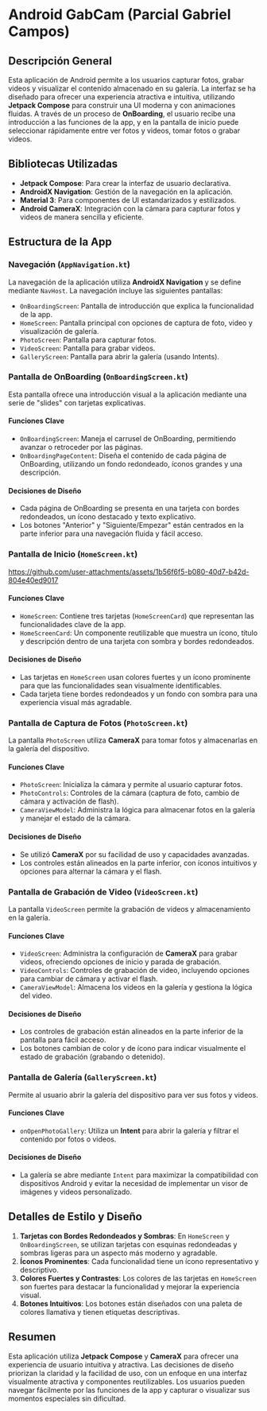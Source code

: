 # Android GabCam (Parcial Gabriel Campos)

## Descripción General
Esta aplicación de Android permite a los usuarios capturar fotos, grabar videos y visualizar el contenido almacenado en su galería. La interfaz se ha diseñado para ofrecer una experiencia atractiva e intuitiva, utilizando **Jetpack Compose** para construir una UI moderna y con animaciones fluidas. A través de un proceso de **OnBoarding**, el usuario recibe una introducción a las funciones de la app, y en la pantalla de inicio puede seleccionar rápidamente entre ver fotos y videos, tomar fotos o grabar videos.

## Bibliotecas Utilizadas
- **Jetpack Compose**: Para crear la interfaz de usuario declarativa.
- **AndroidX Navigation**: Gestión de la navegación en la aplicación.
- **Material 3**: Para componentes de UI estandarizados y estilizados.
- **Android CameraX**: Integración con la cámara para capturar fotos y videos de manera sencilla y eficiente.

## Estructura de la App

### Navegación (`AppNavigation.kt`)
La navegación de la aplicación utiliza **AndroidX Navigation** y se define mediante `NavHost`. La navegación incluye las siguientes pantallas:
- `OnBoardingScreen`: Pantalla de introducción que explica la funcionalidad de la app.
- `HomeScreen`: Pantalla principal con opciones de captura de foto, video y visualización de galería.
- `PhotoScreen`: Pantalla para capturar fotos.
- `VideoScreen`: Pantalla para grabar videos.
- `GalleryScreen`: Pantalla para abrir la galería (usando Intents).

### Pantalla de OnBoarding (`OnBoardingScreen.kt`)
Esta pantalla ofrece una introducción visual a la aplicación mediante una serie de "slides" con tarjetas explicativas.

#### Funciones Clave
- `OnBoardingScreen`: Maneja el carrusel de OnBoarding, permitiendo avanzar o retroceder por las páginas.
- `OnBoardingPageContent`: Diseña el contenido de cada página de OnBoarding, utilizando un fondo redondeado, íconos grandes y una descripción.

#### Decisiones de Diseño
- Cada página de OnBoarding se presenta en una tarjeta con bordes redondeados, un ícono destacado y texto explicativo.
- Los botones "Anterior" y "Siguiente/Empezar" están centrados en la parte inferior para una navegación fluida y fácil acceso.

### Pantalla de Inicio (`HomeScreen.kt`)


https://github.com/user-attachments/assets/1b56f6f5-b080-40d7-b42d-804e40ed9017



#### Funciones Clave
- `HomeScreen`: Contiene tres tarjetas (`HomeScreenCard`) que representan las funcionalidades clave de la app.
- `HomeScreenCard`: Un componente reutilizable que muestra un ícono, título y descripción dentro de una tarjeta con sombra y bordes redondeados.

#### Decisiones de Diseño
- Las tarjetas en `HomeScreen` usan colores fuertes y un ícono prominente para que las funcionalidades sean visualmente identificables.
- Cada tarjeta tiene bordes redondeados y un fondo con sombra para una experiencia visual más agradable.

### Pantalla de Captura de Fotos (`PhotoScreen.kt`)
La pantalla `PhotoScreen` utiliza **CameraX** para tomar fotos y almacenarlas en la galería del dispositivo.

#### Funciones Clave
- `PhotoScreen`: Inicializa la cámara y permite al usuario capturar fotos.
- `PhotoControls`: Controles de la cámara (captura de foto, cambio de cámara y activación de flash).
- `CameraViewModel`: Administra la lógica para almacenar fotos en la galería y manejar el estado de la cámara.

#### Decisiones de Diseño
- Se utilizó **CameraX** por su facilidad de uso y capacidades avanzadas.
- Los controles están alineados en la parte inferior, con íconos intuitivos y opciones para alternar la cámara y el flash.

### Pantalla de Grabación de Video (`VideoScreen.kt`)
La pantalla `VideoScreen` permite la grabación de videos y almacenamiento en la galería.

#### Funciones Clave
- `VideoScreen`: Administra la configuración de **CameraX** para grabar videos, ofreciendo opciones de inicio y parada de grabación.
- `VideoControls`: Controles de grabación de video, incluyendo opciones para cambiar de cámara y activar el flash.
- `CameraViewModel`: Almacena los videos en la galería y gestiona la lógica del video.

#### Decisiones de Diseño
- Los controles de grabación están alineados en la parte inferior de la pantalla para fácil acceso.
- Los botones cambian de color y de ícono para indicar visualmente el estado de grabación (grabando o detenido).

### Pantalla de Galería (`GalleryScreen.kt`)
Permite al usuario abrir la galería del dispositivo para ver sus fotos y videos.

#### Funciones Clave
- `onOpenPhotoGallery`: Utiliza un **Intent** para abrir la galería y filtrar el contenido por fotos o videos.

#### Decisiones de Diseño
- La galería se abre mediante `Intent` para maximizar la compatibilidad con dispositivos Android y evitar la necesidad de implementar un visor de imágenes y videos personalizado.

## Detalles de Estilo y Diseño
1. **Tarjetas con Bordes Redondeados y Sombras**: En `HomeScreen` y `OnBoardingScreen`, se utilizan tarjetas con esquinas redondeadas y sombras ligeras para un aspecto más moderno y agradable.
2. **Íconos Prominentes**: Cada funcionalidad tiene un ícono representativo y descriptivo.
3. **Colores Fuertes y Contrastes**: Los colores de las tarjetas en `HomeScreen` son fuertes para destacar la funcionalidad y mejorar la experiencia visual.
4. **Botones Intuitivos**: Los botones están diseñados con una paleta de colores llamativa y tienen etiquetas descriptivas.

## Resumen
Esta aplicación utiliza **Jetpack Compose** y **CameraX** para ofrecer una experiencia de usuario intuitiva y atractiva. Las decisiones de diseño priorizan la claridad y la facilidad de uso, con un enfoque en una interfaz visualmente atractiva y componentes reutilizables. Los usuarios pueden navegar fácilmente por las funciones de la app y capturar o visualizar sus momentos especiales sin dificultad.
